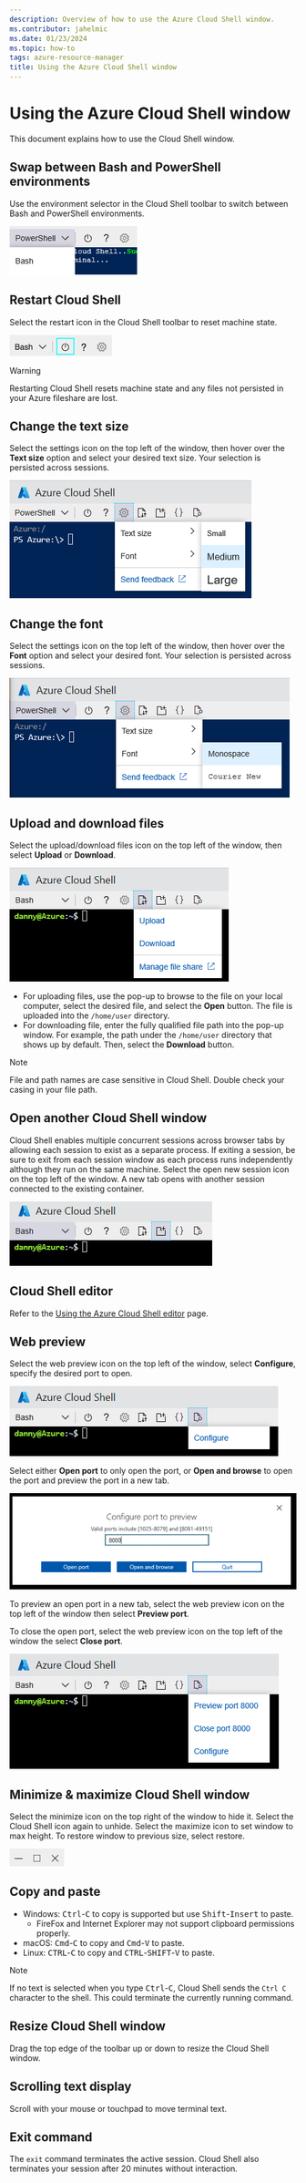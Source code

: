 ```yaml
---
description: Overview of how to use the Azure Cloud Shell window.
ms.contributor: jahelmic
ms.date: 01/23/2024
ms.topic: how-to
tags: azure-resource-manager
title: Using the Azure Cloud Shell window
---
```


# Using the Azure Cloud Shell window

This document explains how to use the Cloud Shell window.

## Swap between Bash and PowerShell environments

Use the environment selector in the Cloud Shell toolbar to switch between Bash and PowerShell
environments.

![Select environment][02]

## Restart Cloud Shell

Select the restart icon in the Cloud Shell toolbar to reset machine state.

![Restart Cloud Shell][08]

> [!WARNING]
> Restarting Cloud Shell resets machine state and any files not persisted in your Azure fileshare
> are lost.

## Change the text size

Select the settings icon on the top left of the window, then hover over the **Text size** option and
select your desired text size. Your selection is persisted across sessions.

![Text size][10]

## Change the font

Select the settings icon on the top left of the window, then hover over the **Font** option and select
your desired font. Your selection is persisted across sessions.

![Font][09]

## Upload and download files

Select the upload/download files icon on the top left of the window, then select **Upload** or
**Download**.

![Upload/download files][11]

- For uploading files, use the pop-up to browse to the file on your local computer, select the
  desired file, and select the **Open** button. The file is uploaded into the `/home/user`
  directory.
- For downloading file, enter the fully qualified file path into the pop-up window. For example, the
  path under the `/home/user` directory that shows up by default. Then, select the **Download**
  button.

> [!NOTE]
> File and path names are case sensitive in Cloud Shell. Double check your casing in your file
> path.

## Open another Cloud Shell window

Cloud Shell enables multiple concurrent sessions across browser tabs by allowing each session to
exist as a separate process. If exiting a session, be sure to exit from each session window as each
process runs independently although they run on the same machine. Select the open new session icon on
the top left of the window. A new tab opens with another session connected to the existing
container.

![Open new session][04]

## Cloud Shell editor

Refer to the [Using the Azure Cloud Shell editor][14] page.

## Web preview

Select the web preview icon on the top left of the window, select **Configure**, specify the desired
port to open.

![Web preview][07]

Select either **Open port** to only open the port, or **Open and browse** to open the
port and preview the port in a new tab.

![Configure port][05]

To preview an open port in a new tab, select the web preview icon on the top left of the window then
select **Preview port**.

To close the open port, select the web preview icon on the top left of the window the select
**Close port**.

![Preview/close port][06]

## Minimize & maximize Cloud Shell window

Select the minimize icon on the top right of the window to hide it. Select the Cloud Shell icon again
to unhide. Select the maximize icon to set window to max height. To restore window to previous size,
select restore.

![Minimize or maximize the window][03]

## Copy and paste

- Windows: <kbd>Ctrl</kbd>-<kbd>C</kbd> to copy is supported but use
  <kbd>Shift</kbd>-<kbd>Insert</kbd> to paste.
  - FireFox and Internet Explorer may not support clipboard permissions properly.
- macOS: <kbd>Cmd</kbd>-<kbd>C</kbd> to copy and <kbd>Cmd</kbd>-<kbd>V</kbd> to paste.
- Linux: <kbd>CTRL</kbd>-<kbd>C</kbd> to copy and <kbd>CTRL</kbd>-<kbd>SHIFT</kbd>-<kbd>V</kbd> to paste.

> [!NOTE]
> If no text is selected when you type <kbd>Ctrl</kbd>-<kbd>C</kbd>, Cloud Shell sends the `Ctrl C`
> character to the shell. This could terminate the currently running command.

## Resize Cloud Shell window

Drag the top edge of the toolbar up or down to resize the Cloud Shell window.

## Scrolling text display

Scroll with your mouse or touchpad to move terminal text.

## Exit command

The `exit` command terminates the active session. Cloud Shell also terminates your session after 20
minutes without interaction.

<!-- link references -->
[02]: media/using-the-shell-window/env-selector.png
[03]: media/using-the-shell-window/minmax.png
[04]: media/using-the-shell-window/newsession.png
[05]: media/using-the-shell-window/preview-configure.png
[06]: media/using-the-shell-window/preview-options.png
[07]: media/using-the-shell-window/preview.png
[08]: media/using-the-shell-window/restart.png
[09]: media/using-the-shell-window/text-font.png
[10]: media/using-the-shell-window/text-size.png
[11]: media/using-the-shell-window/uploaddownload.png
[14]: using-cloud-shell-editor.md
